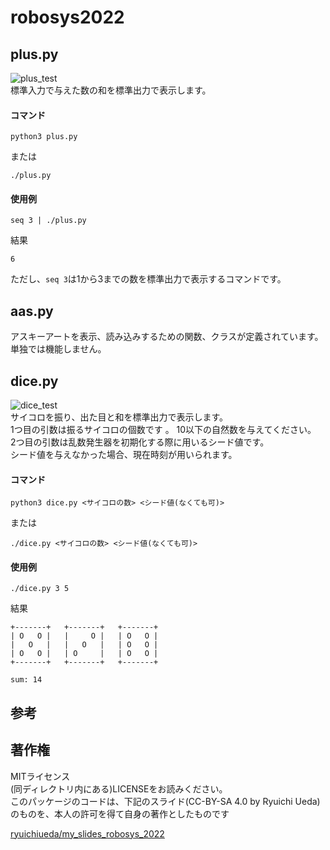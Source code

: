 # robosys2022

## plus.py
![plus_test](https://github.com/18C1054-S-K/robosys2022/actions/workflows/plus_test.yml/badge.svg)  
標準入力で与えた数の和を標準出力で表示します。
#### コマンド
```
python3 plus.py
```
または
```
./plus.py
```

#### 使用例
```
seq 3 | ./plus.py
```
結果
```
6
```

ただし、```seq 3```は1から3までの数を標準出力で表示するコマンドです。

## aas.py
アスキーアートを表示、読み込みするための関数、クラスが定義されています。  
単独では機能しません。

## dice.py
![dice_test](https://github.com/18C1054-S-K/robosys2022/actions/workflows/dice_test.yml/badge.svg)  
サイコロを振り、出た目と和を標準出力で表示します。  
1つ目の引数は振るサイコロの個数です 。 
10以下の自然数を与えてください。  
2つ目の引数は乱数発生器を初期化する際に用いるシード値です。  
シード値を与えなかった場合、現在時刻が用いられます。
#### コマンド
```
python3 dice.py <サイコロの数> <シード値(なくても可)>
```
または
```
./dice.py <サイコロの数> <シード値(なくても可)>
```
#### 使用例
```
./dice.py 3 5
```
結果
```
+-------+   +-------+   +-------+   
| O   O |   |     O |   | O   O |   
|   O   |   |   O   |   | O   O |   
| O   O |   | O     |   | O   O |   
+-------+   +-------+   +-------+   

sum: 14
```

## 参考


## 著作権
MITライセンス  
(同ディレクトリ内にある)LICENSEをお読みください。  
このパッケージのコードは、下記のスライド(CC-BY-SA 4.0 by Ryuichi Ueda)のものを、本人の許可を得て自身の著作としたものです  

[ryuichiueda/my_slides_robosys_2022](https://github.com/ryuichiueda/my_slides_robosys_2022)

